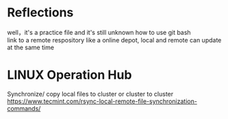 # Reflections
well，it's a practice file and  it's still unknown how to use git bash <br/>
link to a remote respository like a online depot,  local and remote can update at the same time
# LINUX Operation Hub
Synchronize/ copy local files to cluster or cluster to cluster <br/>
https://www.tecmint.com/rsync-local-remote-file-synchronization-commands/
